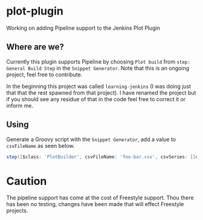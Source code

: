 # plot-plugin
Working on adding Pipeline support to the Jenkins Plot Plugin

## Where are we?
Currently this plugin supports Pipeline by choosing `Plot build` from `step: General Build Step` in the `Snippet Generator`. Note that this is an ongoing project, feel free to contribute.

In the beginning this project was called `learning-jenkins` (I was doing just that that the rest spawned from that project). I have renamed the project but if you should see any residue of that in the code feel free to correct it or inform me.

## Using
Generate a Groovy script with the `Snippet Generator`, add a value to `csvFileName` as seen below.

```groovy
step([$class: 'PlotBuilder', csvFileName: 'foo-bar.csv', csvSeries: [[displayTableFlag: false, exclusionValues: '', file: 'data.plot', inclusionFlag: 'OFF', url: '']], exclZero: false, group: 'Group1', keepRecords: false, logarithmic: false, numBuilds: '30', style: 'line', title: 'Title2', useDescr: false, yaxis: 'Sample', yaxisMaximum: '', yaxisMinimum: ''])
```

# Caution
The pipeline support has come at the cost of Freestyle support. Thou there has been no testing, changes have been made that will 
effect Freestyle projects.
